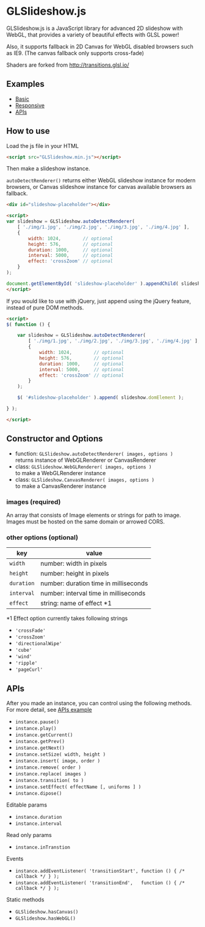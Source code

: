 # GLSlideshow.js

GLSlideshow.js is a JavaScript library for advanced 2D slideshow with WebGL, that provides a variety of beautiful effects with GLSL power!

Also, it supports fallback in 2D Canvas for WebGL disabled browsers such as IE9. (The canvas fallback only supports cross-fade)

Shaders are forked from http://transitions.glsl.io/

## Examples

- [Basic](http://yomotsu.github.io/GLSlideshow.js/examples/basic.html)
- [Responsive](http://yomotsu.github.io/GLSlideshow.js/examples/responsive.html)
- [APIs](http://yomotsu.github.io/GLSlideshow.js/examples/apis.html)

## How to use

Load the js file in your HTML
```html
<script src="GLSlideshow.min.js"></script>
```

Then make a slideshow instance.

`autoDetectRenderer()` returns either WebGL slideshow instance for modern browsers, or Canvas slideshow instance for canvas available browsers as fallback.

```html
<div id="slideshow-placeholder"></div>

<script>
var slideshow = GLSlideshow.autoDetectRenderer(
	[ './img/1.jpg', './img/2.jpg', './img/3.jpg', './img/4.jpg' ],
	{
		width: 1024,        // optional
		height: 576,        // optional
		duration: 1000,     // optional
		interval: 5000,     // optional
		effect: 'crossZoom' // optional
	}
);

document.getElementById( 'slideshow-placeholder' ).appendChild( slideshow.domElement );
</script>
```

If you would like to use with jQuery, just append using the jQuery feature, instead of pure DOM methods.

```html
<script>
$( function () {

	var slideshow = GLSlideshow.autoDetectRenderer(
		[ './img/1.jpg', './img/2.jpg', './img/3.jpg', './img/4.jpg' ],
		{
			width: 1024,        // optional
			height: 576,        // optional
			duration: 1000,     // optional
			interval: 5000,     // optional
			effect: 'crossZoom' // optional
		}
	);

	$( '#slideshow-placeholder' ).append( slideshow.domElement );

} );

</script>
```

## Constructor and Options

- function: `GLSlideshow.autoDetectRenderer( images, options )`  
  returns instance of WebGLRenderer or CanvasRenderer
- class: `GLSlideshow.WebGLRenderer( images, options )`  
  to make a WebGLRenderer instance
- class: `GLSlideshow.CanvasRenderer( images, options )`  
  to make a CanvasRenderer instance

### images (required)

An array that consists of Image elements or strings for path to image.  
Images must be hosted on the same domain or arrowed CORS.

### other options (optional)

| key        | value |
| ---        | ---   |
| `width`    | number: width in pixels |
| `height`   | number: height in pixels |
| `duration` | number: duration time in milliseconds |
| `interval` | number: interval time in milliseconds |
| `effect`   | string: name of effect *1 |

*1 Effect option currently takes following strings

- `'crossFade'`
- `'crossZoom'`
- `'directionalWipe'`
- `'cube'`
- `'wind'`
- `'ripple'`
- `'pageCurl'`

## APIs

After you made an instance, you can control using the following methods.  
For more detail, see [APIs example](http://yomotsu.github.io/GLSlideshow.js/examples/apis.html)

- `instance.pause()`
- `instance.play()`
- `instance.getCurrent()`
- `instance.getPrev()`
- `instance.getNext()`
- `instance.setSize( width, height )`
- `instance.insert( image, order )`
- `instance.remove( order )`
- `instance.replace( images )`
- `instance.transition( to )`
- `instance.setEffect( effectName [, uniforms ] )`
- `instance.dipose()`

Editable params

- `instance.duration`
- `instance.interval`

Read only params

- `instance.inTranstion`

Events

- `instance.addEventListener( 'transitionStart', function () { /* callback */ } );`
- `instance.addEventListener( 'transitionEnd',   function () { /* callback */ } );`

Static methods

- `GLSlideshow.hasCanvas()`
- `GLSlideshow.hasWebGL()`
